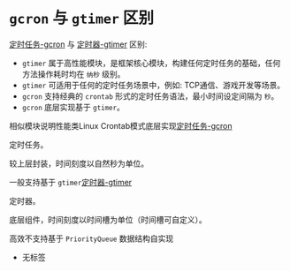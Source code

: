# `gcron` 与 `gtimer` 区别

[定时任务-gcron](/docs/组件列表/系统相关/定时任务-gcron/定时任务-gcron) 与 [定时器-gtimer](/docs/组件列表/系统相关/定时器-gtimer/定时器-gtimer) 区别:

- `gtimer` 属于高性能模块，是框架核心模块，构建任何定时任务的基础，任何方法操作耗时均在 `纳秒` 级别。
- `gtimer` 可适用于任何的定时任务场景中，例如: TCP通信、游戏开发等场景。
- `gcron` 支持经典的 `crontab` 形式的定时任务语法，最小时间设定间隔为 `秒`。
- `gcron` 底层实现基于 `gtimer`。

相似模块说明性能类Linux Crontab模式底层实现[定时任务-gcron](/docs/组件列表/系统相关/定时任务-gcron/定时任务-gcron)

定时任务。

较上层封装，时间刻度以自然秒为单位。

一般支持基于 `gtimer`[定时器-gtimer](/docs/组件列表/系统相关/定时器-gtimer/定时器-gtimer)

定时器。

底层组件，时间刻度以时间槽为单位（时间槽可自定义）。

高效不支持基于 `PriorityQueue` 数据结构自实现

- 无标签